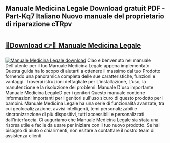 ## Manuale Medicina Legale Download gratuit PDF - Part-Kq7 Italiano Nuovo manuale del proprietario di riparazione cTRpv

# <h2><a href="http://dfblr86.blite.top/?on=Manuale+Medicina+Legale">🔗Download 👉🔴 Manuale Medicina Legale</a></h2>

[![Manuale Medicina Legale download](https://i.imgur.com/lujVjoI.png)](http://dfblr86.blite.top/?on=Manuale+Medicina+Legale)
Ciao e benvenuto nel manuale Dell'utente per il tuo Manuale Medicina Legale appena implementato. Questa guida ha lo scopo di aiutarti a ottenere il massimo dal tuo Prodotto fornendo una panoramica completa delle sue caratteristiche, funzioni e vantaggi. Troverai istruzioni dettagliate per L'installazione, L'uso, la manutenzione e la risoluzione dei problemi. Manuale D'uso importante Manuale Medicina LegaleD per i genitori Questo manuale contiene informazioni importanti per i genitori sull'uso sicuro di questo prodotto per i bambini. Manuale Medicina Legale ha una serie di funzionalità avanzate, tra cui geolocalizzazione, avvisi intelligenti, temi personalizzabili e sincronizzazione di più dispositivi, tutti accessibili e personalizzati dall'interfaccia. Ci auguriamo che Manuale Medicina Legale sia stata una risorsa utile e facile da usare per iniziare con il tuo nuovo prodotto. Se hai bisogno di aiuto o chiarimenti, non esitare a contattare il nostro team di assistenza clienti.
